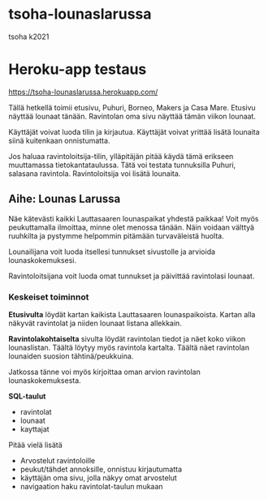 # tsoha-lounaslarussa
tsoha k2021

# Heroku-app testaus
https://tsoha-lounaslarussa.herokuapp.com/

Tällä hetkellä toimii etusivu, Puhuri, Borneo, Makers ja Casa Mare. Etusivu näyttää lounaat tänään. Ravintolan oma sivu näyttää tämän viikon lounaat. 

Käyttäjät voivat luoda tilin ja kirjautua. Käyttäjät voivat yrittää lisätä lounaita siinä kuitenkaan onnistumatta.

Jos haluaa ravintoloitsija-tilin, ylläpitäjän pitää käydä tämä erikseen muuttamassa tietokantataulussa. Tätä voi testata tunnuksilla Puhuri, salasana ravintola. Ravintoloitsija voi lisätä lounaita.

## Aihe: Lounas Larussa
Näe kätevästi kaikki Lauttasaaren lounaspaikat yhdestä paikkaa!
Voit myös peukuttamalla ilmoittaa, minne olet menossa tänään. Näin voidaan välttyä ruuhkilta ja pystymme helpommin pitämään turvaväleistä huolta.

Lounailijana voit luoda itsellesi tunnukset sivustolle ja arvioida lounaskokemuksesi.

Ravintoloitsijana voit luoda omat tunnukset ja päivittää ravintolasi lounaat. 

### Keskeiset toiminnot

**Etusivulta** löydät kartan kaikista Lauttasaaren lounaspaikoista.
Kartan alla näkyvät ravintolat ja niiden lounaat listana allekkain. 

**Ravintolakohtaiselta** sivulta löydät ravintolan tiedot ja näet koko viikon lounaslistan. Täältä löytyy myös ravintola kartalta. Täältä näet ravintolan lounaiden suosion tähtinä/peukkuina.

Jatkossa tänne voi myös kirjoittaa oman arvion ravintolan lounaskokemuksesta.

**SQL-taulut**
- ravintolat
- lounaat
- kayttajat

Pitää vielä lisätä
- Arvostelut ravintoloille
- peukut/tähdet annoksille, onnistuu kirjautumatta
- käyttäjän oma sivu, jolla näkyy omat arvostelut
- navigaation haku ravintolat-taulun mukaan
